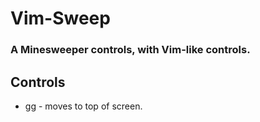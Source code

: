 # Vim-Sweep
### A Minesweeper controls, with Vim-like controls.

## Controls
* gg - moves to top of screen.
